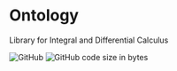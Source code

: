 # Ontology

Library for Integral and Differential Calculus

![GitHub](https://img.shields.io/github/license/ThiagoDSMarcelino/ontology-csharp?color=blue)
![GitHub code size in bytes](https://img.shields.io/github/languages/code-size/ThiagoDSMarcelino/ontology-csharp)
